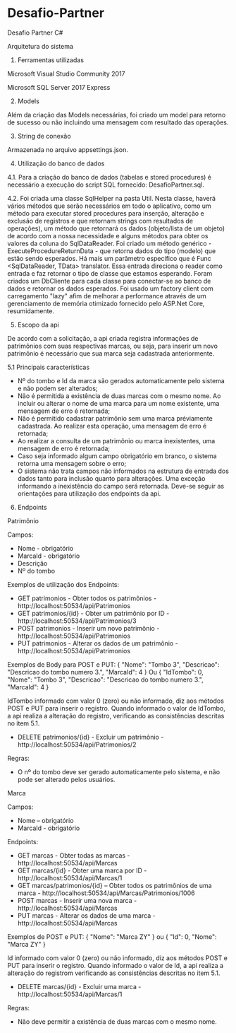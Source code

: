 # Desafio-Partner
Desafio Partner C#

Arquitetura do sistema


1. Ferramentas utilizadas

Microsoft Visual Studio Community 2017

Microsoft SQL Server 2017 Express


2. Models

Além da criação das Models necessárias, foi criado um model para retorno de sucesso ou não incluindo uma mensagem com resultado das operações.


3. String de conexão

Armazenada no arquivo appsettings.json.


4. Utilização do banco de dados

4.1. Para a criação do banco de dados (tabelas e stored procedures) é necessário a execução do script SQL fornecido: DesafioPartner.sql.

4.2. Foi criada uma classe SqlHelper na pasta Util. Nesta classe, haverá vários métodos que serão necessários em todo o aplicativo, como um método para executar stored procedures para inserção, alteração e exclusão de registros e que retornam strings com resultados de operações), um método que retornará os dados (objeto/lista de um objeto) de acordo com a nossa necessidade e alguns métodos para obter os valores da coluna do SqlDataReader.
Foi criado um método genérico - ExecuteProcedureReturnData - que retorna dados do tipo (modelo) que estão sendo esperados. Há mais um parâmetro específico que é Func <SqlDataReader, TData> translator. Essa entrada direciona o reader como entrada e faz retornar o tipo de classe que estamos esperando. 
Foram criados um DbCliente para cada classe para conectar-se ao banco de dados e retornar os dados esperados.
Foi usado um factory client com carregamento "lazy" afim de melhorar a performance através de um gerenciamento de memória otimizado fornecido pelo ASP.Net Core, resumidamente.


5. Escopo da api

De acordo com a solicitação, a api criada registra informações de patrimônios com suas respectivas marcas, ou seja, para inserir um novo patrimônio é necessário que sua marca seja cadastrada anteriormente.

5.1 Principais características

- Nº do tombo e Id da marca são gerados automaticamente pelo sistema e não podem ser alterados;
- Não é permitida a existência de duas marcas com o mesmo nome. Ao incluir ou alterar o nome de uma marca para um nome existente, uma mensagem de erro é retornada;
- Não é permitido cadastrar patrimônio sem uma marca préviamente cadastrada. Ao realizar esta operação, uma mensagem de erro é retornada;
- Ao realizar a consulta de um patrimônio ou marca inexistentes, uma mensagem de erro é retornada;
- Caso seja informado algum campo obrigatório em branco, o sistema retorna uma mensagem sobre o erro;
- O sistema não trata campos não informados na estrutura de entrada dos dados tanto para inclusão quanto para alterações. Uma exceção informando a inexistência do campo será retornada. Deve-se seguir as orientações para utilização dos endpoints da api.


6. Endpoints

Patrimônio

Campos:
- Nome - obrigatório
- MarcaId - obrigatório
- Descrição
- Nº do tombo

Exemplos de utilização dos Endpoints:
- GET patrimonios - Obter todos os patrimônios - http://localhost:50534/api/Patrimonios
- GET patrimonios/{id} - Obter um patrimônio por ID - http://localhost:50534/api/Patrimonios/3
- POST patrimonios - Inserir um novo patrimônio - http://localhost:50534/api/Patrimonios
- PUT patrimonios - Alterar os dados de um patrimônio - http://localhost:50534/api/Patrimonios

Exemplos de Body para POST e PUT:
{
    "Nome": "Tombo 3",
    "Descricao": "Descricao do tombo numero 3.",
    "MarcaId": 4
}
Ou
{
    "IdTombo": 0,
    "Nome": "Tombo 3",
    "Descricao": "Descricao do tombo numero 3.",
    "MarcaId": 4
}

IdTombo informado com valor 0 (zero) ou não informado, diz aos métodos POST e PUT para inserir o registro. Quando informado o valor de IdTombo, a api realiza a alteração do registro, verificando as consistências descritas no item 5.1.

- DELETE patrimonios/{id} - Excluir um patrimônio - http://localhost:50534/api/Patrimonios/2

Regras:
- O nº do tombo deve ser gerado automaticamente pelo sistema, e não pode ser alterado pelos usuários.


Marca

Campos:
- Nome – obrigatório
- MarcaId - obrigatório

Endpoints:
- GET marcas - Obter todas as marcas - http://localhost:50534/api/Marcas
- GET marcas/{id} - Obter uma marca por ID - http://localhost:50534/api/Marcas/1
- GET marcas/patrimonios/{id} – Obter todos os patrimônios de uma marca - http://localhost:50534/api/Marcas/Patrimonios/1006
- POST marcas - Inserir uma nova marca - http://localhost:50534/api/Marcas
- PUT marcas - Alterar os dados de uma marca - http://localhost:50534/api/Marcas

Exemplos de POST e PUT:
{
    "Nome": "Marca ZY"
}
ou
{
    "Id": 0,
    "Nome": "Marca ZY"
}

Id informado com valor 0 (zero) ou não informado, diz aos métodos POST e PUT para inserir o registro. Quando informado o valor de Id, a api realiza a alteração do registrom verificando as consistências descritas no item 5.1.

- DELETE marcas/{id} - Excluir uma marca - http://localhost:50534/api/Marcas/1

Regras:
- Não deve permitir a existência de duas marcas com o mesmo nome.
